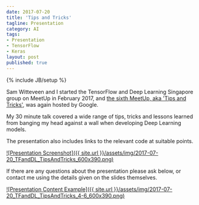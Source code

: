 ```yaml
---
date: 2017-07-20
title: 'Tips and Tricks'
tagline: Presentation
category: AI
tags:
- Presentation
- TensorFlow
- Keras
layout: post
published: true
---
```

{% include JB/setup %}


Sam Witteveen and I started the TensorFlow and Deep Learning Singapore group on MeetUp in February 2017,
and [the sixth MeetUp, aka 'Tips and Tricks'](https://www.meetup.com/TensorFlow-and-Deep-Learning-Singapore/events/241183195/),
was again hosted by Google.

My 30 minute talk covered a wide range of tips, tricks and lessons learned from 
banging my head against a wall when developing Deep Learning models.

The presentation also includes links to the relevant code at suitable points.

<a href="http://redcatlabs.com/2017-07-20_TFandDL_TipsAndTricks/" target="_blank">
![Presentation Screenshot]({{ site.url }}/assets/img/2017-07-20_TFandDL_TipsAndTricks_600x390.png)
</a>

If there are any questions about the presentation please ask below, 
or contact me using the details given on the slides themselves.

<a href="http://redcatlabs.com/2017-07-20_TFandDL_TipsAndTricks/#/4/6" target="_blank">
![Presentation Content Example]({{ site.url }}/assets/img/2017-07-20_TFandDL_TipsAndTricks_4-6_600x390.png)
</a>

<!--
### Video Link

This may not have worked at all...

The presentation was kindly 
<a href="https://engineers.sg/video/advanced-text-language-captioning-tensorflow-and-deep-learning-singapore--1861" target="_blank">recorded by Engineers.sg</a>.
!-->
